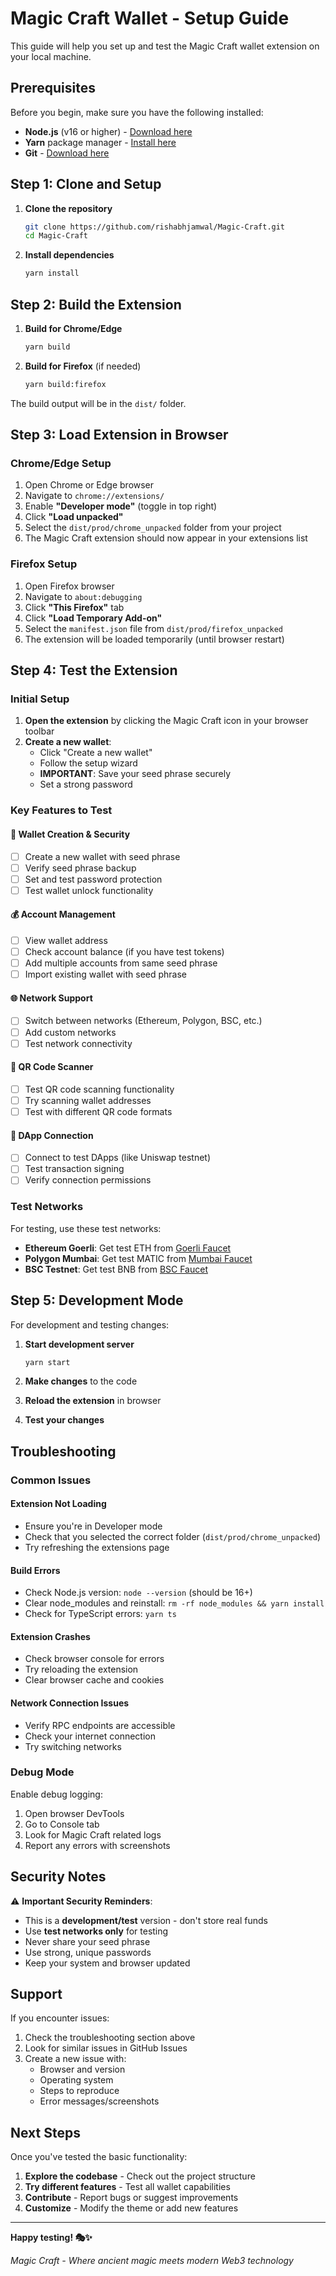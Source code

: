 # Magic Craft Wallet - Setup Guide

This guide will help you set up and test the Magic Craft wallet extension on your local machine.

## Prerequisites

Before you begin, make sure you have the following installed:

- **Node.js** (v16 or higher) - [Download here](https://nodejs.org/)
- **Yarn** package manager - [Install here](https://yarnpkg.com/getting-started/install)
- **Git** - [Download here](https://git-scm.com/)

## Step 1: Clone and Setup

1. **Clone the repository**

   ```bash
   git clone https://github.com/rishabhjamwal/Magic-Craft.git
   cd Magic-Craft
   ```

2. **Install dependencies**
   ```bash
   yarn install
   ```

## Step 2: Build the Extension

1. **Build for Chrome/Edge**

   ```bash
   yarn build
   ```

2. **Build for Firefox** (if needed)
   ```bash
   yarn build:firefox
   ```

The build output will be in the `dist/` folder.

## Step 3: Load Extension in Browser

### Chrome/Edge Setup

1. Open Chrome or Edge browser
2. Navigate to `chrome://extensions/`
3. Enable **"Developer mode"** (toggle in top right)
4. Click **"Load unpacked"**
5. Select the `dist/prod/chrome_unpacked` folder from your project
6. The Magic Craft extension should now appear in your extensions list

### Firefox Setup

1. Open Firefox browser
2. Navigate to `about:debugging`
3. Click **"This Firefox"** tab
4. Click **"Load Temporary Add-on"**
5. Select the `manifest.json` file from `dist/prod/firefox_unpacked`
6. The extension will be loaded temporarily (until browser restart)

## Step 4: Test the Extension

### Initial Setup

1. **Open the extension** by clicking the Magic Craft icon in your browser toolbar
2. **Create a new wallet**:
   - Click "Create a new wallet"
   - Follow the setup wizard
   - **IMPORTANT**: Save your seed phrase securely
   - Set a strong password

### Key Features to Test

#### 🔐 **Wallet Creation & Security**

- [ ] Create a new wallet with seed phrase
- [ ] Verify seed phrase backup
- [ ] Set and test password protection
- [ ] Test wallet unlock functionality

#### 💰 **Account Management**

- [ ] View wallet address
- [ ] Check account balance (if you have test tokens)
- [ ] Add multiple accounts from same seed phrase
- [ ] Import existing wallet with seed phrase

#### 🌐 **Network Support**

- [ ] Switch between networks (Ethereum, Polygon, BSC, etc.)
- [ ] Add custom networks
- [ ] Test network connectivity

#### 📱 **QR Code Scanner**

- [ ] Test QR code scanning functionality
- [ ] Try scanning wallet addresses
- [ ] Test with different QR code formats

#### 🔗 **DApp Connection**

- [ ] Connect to test DApps (like Uniswap testnet)
- [ ] Test transaction signing
- [ ] Verify connection permissions

### Test Networks

For testing, use these test networks:

- **Ethereum Goerli**: Get test ETH from [Goerli Faucet](https://goerlifaucet.com/)
- **Polygon Mumbai**: Get test MATIC from [Mumbai Faucet](https://faucet.polygon.technology/)
- **BSC Testnet**: Get test BNB from [BSC Faucet](https://testnet.binance.org/faucet-smart)

## Step 5: Development Mode

For development and testing changes:

1. **Start development server**

   ```bash
   yarn start
   ```

2. **Make changes** to the code
3. **Reload the extension** in browser
4. **Test your changes**

## Troubleshooting

### Common Issues

#### Extension Not Loading

- Ensure you're in Developer mode
- Check that you selected the correct folder (`dist/prod/chrome_unpacked`)
- Try refreshing the extensions page

#### Build Errors

- Check Node.js version: `node --version` (should be 16+)
- Clear node_modules and reinstall: `rm -rf node_modules && yarn install`
- Check for TypeScript errors: `yarn ts`

#### Extension Crashes

- Check browser console for errors
- Try reloading the extension
- Clear browser cache and cookies

#### Network Connection Issues

- Verify RPC endpoints are accessible
- Check your internet connection
- Try switching networks

### Debug Mode

Enable debug logging:

1. Open browser DevTools
2. Go to Console tab
3. Look for Magic Craft related logs
4. Report any errors with screenshots

## Security Notes

⚠️ **Important Security Reminders**:

- This is a **development/test** version - don't store real funds
- Use **test networks only** for testing
- Never share your seed phrase
- Use strong, unique passwords
- Keep your system and browser updated

## Support

If you encounter issues:

1. Check the troubleshooting section above
2. Look for similar issues in GitHub Issues
3. Create a new issue with:
   - Browser and version
   - Operating system
   - Steps to reproduce
   - Error messages/screenshots

## Next Steps

Once you've tested the basic functionality:

1. **Explore the codebase** - Check out the project structure
2. **Try different features** - Test all wallet capabilities
3. **Contribute** - Report bugs or suggest improvements
4. **Customize** - Modify the theme or add new features

---

**Happy testing! 🎭✨**

_Magic Craft - Where ancient magic meets modern Web3 technology_
